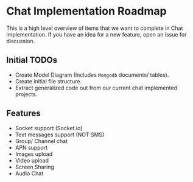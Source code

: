 # Chat Implementation Roadmap 

This is a high level overview of items that we want to complete in Chat implementation. If you have an idea for a new feature, open an issue for discussion.

## Initial TODOs

* Create Model Diagram (Includes `Mongodb` documents/ tables).
* Create initial file structure.
* Extract generalized code out from our current chat implemented projects.

## Features

* Socket support (Socket.io)
* Text messages support (NOT SMS)
* Group/ Channel chat
* APN support
* Images upload
* Video upload
* Screen Sharing
* Audio Chat
